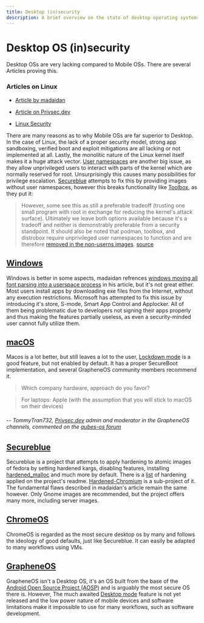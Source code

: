 ```yaml
---
title: Desktop (in)security
description: A brief overview on the state of desktop operating systems
---
```


# Desktop OS (in)security

Desktop OSs are very lacking compared to Mobile OSs. There are several Articles proving this. 

### Articles on Linux

- [Article by madaidan](https://madaidans-insecurities.github.io/linux.html)

- [Article on Privsec.dev](https://privsec.dev/posts/linux/linux-insecurities/)

- [Linux Security](https://netrunner.academy/os-security/linux/)

There are many reasons as to why Mobile OSs are far superior to Desktop. In the case of Linux, the lack of a proper security model, strong app sandboxing, verified boot and exploit mitigations are all lacking or not implemented at all.
Lastly, the monolitic nature of the Linux kernel itself makes it a huge attack vector. [User namespaces](https://www.man7.org/linux/man-pages/man7/user_namespaces.7.html) are another big issue, as they allow unprivileged users to interact with parts of the kernel which are normally reserved for root. Unsurprisingly this causes many possibilities for privilege escalation. [Secureblue](https://github.com/secureblue/secureblue) attempts to fix this by providing images without user namespaces, however this breaks functionality like [Toolbox](https://containertoolbx.org/), as they put it: 

> However, some see this as still a preferable tradeoff (trusting one small program with root in exchange for reducing the kernel's attack surface). Ultimately we leave both options available because it's a tradeoff and neither is demonstrably preferable from a security standpoint. It should also be noted that podman, toolbox, and distrobox require unprivileged user namespaces to function and are therefore [removed in the non-userns images](https://github.com/secureblue/secureblue/blob/live/config/common/disableuserns-packages.yml).
[source](https://github.com/secureblue/secureblue/blob/live/USERNS.md)

## [Windows](https://netrunner.academy/os-security/windows/)
Windows is better in some aspects, madaidan refrences [windows moving all font parsing into a userspace process](https://www.microsoft.com/security/blog/2017/01/13/hardening-windows-10-with-zero-day-exploit-mitigations/) in his article, but it's not great either. Most users install apps by downloading exe files from the Internet, without any execution restrictions. Microsoft has attempted to fix this issue by introducing it's store, S-mode, Smart App Control and Applocker. All of them being problematic due to developers not signing their apps properly and thus making the features partially useless, as even a security-minded user cannot fully utilize them.

## [macOS](https://netrunner.academy/os-security/macos/)
Macos is a lot better, but still leaves a lot to the user, [Lockdown mode](https://support.apple.com/guide/security/lockdown-mode-security-sec2437264f0/web) is a good feature, but not enabled by default. It has a proper SecureBoot implementation, and several GrapheneOS community members recommend it.

> Which company hardware, approach do you favor?

> For laptops: Apple (with the assumption that you will stick to macOS on their devices)

###### -- TommyTran732, [Privsec.dev](https://privsec.dev) admin and moderator in the GrapheneOS channels, commented on the [qubes-os forum](https://forum.qubes-os.org/t/discussion-on-purism/2627/70)

## [Secureblue](https://github.com/secureblue/secureblue)
Secureblue is a project that attempts to apply hardening to atomic images of fedora by setting hardened kargs, disabling features, installing [hardened_malloc](https://github.com/GrapheneOS/hardened_malloc) and much more by default. There is a [list](https://github.com/secureblue/secureblue?tab=readme-ov-file#hardening) of hardening applied on the project's readme. [Hardened-Chromium](https://github.com/secureblue/hardened-chromium) is a sub-project of it. The fundamental flaws described in madaidan's article remain the same however. Only Gnome images are recommended, but the project offers many more, including server images.

## [ChromeOS](https://netrunner.academy/os-security/chromeos/)
ChromeOS is regarded as the most secure desktop os by many and follows the ideology of good defaults, just like Secureblue. It can easily be adapted to many workflows using VMs.

## [GrapheneOS](https://grapheneos.org)
GrapheneOS isn't a Desktop OS, it's an OS built from the base of the [Android Open Source Project (AOSP)](https://source.android.com/) and is arguably the most secure OS there is. However, The much awaited [Desktop mode](https://www.androidauthority.com/android-15-desktop-mode-demo-3430991/) feature is not yet released and the low power nature of mobile devices and software limitations make it impossible to use for many workflows, such as software development.

